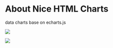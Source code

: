 # About Nice HTML Charts
data charts base on echarts.js

![](https://github.com/zijingshanke/h-echarts/blob/master/demo/Redmine-2.png)

![](https://github.com/zijingshanke/h-echarts/blob/master/demo/GD400G.png)
